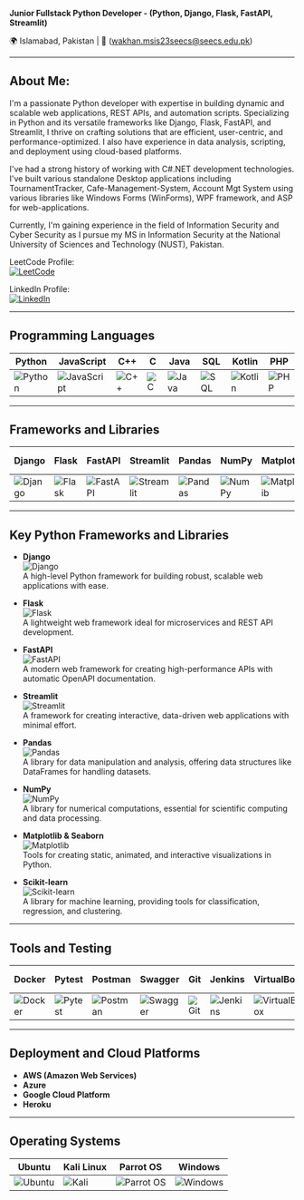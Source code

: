 **Junior Fullstack Python Developer - (Python, Django, Flask, FastAPI, Streamlit)**  

🌍 Islamabad, Pakistan | 📧 (wakhan.msis23seecs@seecs.edu.pk)  

---

## About Me:  

I'm a passionate Python developer with expertise in building dynamic and scalable web applications, REST APIs, and automation scripts. Specializing in Python and its versatile frameworks like Django, Flask, FastAPI, and Streamlit, I thrive on crafting solutions that are efficient, user-centric, and performance-optimized. I also have experience in data analysis, scripting, and deployment using cloud-based platforms.  

I've had a strong history of working with C#.NET development technologies. I've built various standalone Desktop applications including TournamentTracker, Cafe-Management-System, Account Mgt System using various libraries like Windows Forms (WinForms), WPF framework, and ASP for web-applications.

Currently, I'm gaining experience in the field of Information Security and Cyber Security as I pursue my MS in Information Security at the National University of Sciences and Technology (NUST), Pakistan.  

LeetCode Profile:  
[![LeetCode](https://img.shields.io/badge/LeetCode-Profile-blue?style=flat-square&logo=leetcode)](https://leetcode.com/Wasid_Khan/)  

LinkedIn Profile:  
[![LinkedIn](https://img.shields.io/badge/LinkedIn-Profile-blue?style=flat-square&logo=linkedin)](https://www.linkedin.com/in/wasid-khan66/)  

---

## Programming Languages  

| Python                                   | JavaScript                                 | C++                                         | C                                           | Java                                         | SQL                                          | Kotlin                                       | PHP                                          |
|------------------------------------------|-------------------------------------------|---------------------------------------------|---------------------------------------------|---------------------------------------------|---------------------------------------------|---------------------------------------------|---------------------------------------------|
| ![Python](https://img.icons8.com/color/48/000000/python.png) | ![JavaScript](https://img.icons8.com/color/48/000000/javascript.png) | ![C++](https://img.icons8.com/color/48/000000/c-plus-plus-logo.png) | ![C](https://img.icons8.com/color/48/000000/c-programming.png) | ![Java](https://img.icons8.com/color/48/000000/java-coffee-cup-logo.png) | ![SQL](https://img.icons8.com/ios-filled/50/000000/sql.png) | ![Kotlin](https://img.icons8.com/color/48/000000/kotlin.png) | ![PHP](https://img.icons8.com/officel/48/000000/php-logo.png) |  

---

## Frameworks and Libraries  

| Django                                     | Flask                                      | FastAPI                                    | Streamlit                                   | Pandas                                       | NumPy                                        | Matplotlib                                   | Scikit-learn                                 |
|--------------------------------------------|--------------------------------------------|--------------------------------------------|--------------------------------------------|--------------------------------------------|--------------------------------------------|--------------------------------------------|--------------------------------------------|
| ![Django](https://img.icons8.com/color/48/000000/django.png) | ![Flask](https://img.icons8.com/ios-filled/50/000000/flask.png) | ![FastAPI](https://img.icons8.com/color/48/000000/api-settings.png) | ![Streamlit](https://streamlit.io/images/brand/streamlit-logo-primary-colormark-darktext.svg) | ![Pandas](https://img.icons8.com/color/48/000000/pandas.png) | ![NumPy](https://img.icons8.com/color/48/000000/numpy.png) | ![Matplotlib](https://img.icons8.com/color/48/000000/matplotlib.png) | ![Scikit-learn](https://img.icons8.com/color/48/000000/scikit-learn.png) |  

---

## Key Python Frameworks and Libraries  

- **Django**  
  ![Django](https://img.icons8.com/color/48/000000/django.png)  
  A high-level Python framework for building robust, scalable web applications with ease.  

- **Flask**  
  ![Flask](https://img.icons8.com/ios-filled/50/000000/flask.png)  
  A lightweight web framework ideal for microservices and REST API development.  

- **FastAPI**  
  ![FastAPI](https://img.icons8.com/color/48/000000/api-settings.png)  
  A modern web framework for creating high-performance APIs with automatic OpenAPI documentation.  

- **Streamlit**  
  ![Streamlit](https://streamlit.io/images/brand/streamlit-logo-primary-colormark-darktext.svg)  
  A framework for creating interactive, data-driven web applications with minimal effort.  

- **Pandas**  
  ![Pandas](https://img.icons8.com/color/48/000000/pandas.png)  
  A library for data manipulation and analysis, offering data structures like DataFrames for handling datasets.  

- **NumPy**  
  ![NumPy](https://img.icons8.com/color/48/000000/numpy.png)  
  A library for numerical computations, essential for scientific computing and data processing.  

- **Matplotlib & Seaborn**  
  ![Matplotlib](https://img.icons8.com/color/48/000000/matplotlib.png)  
  Tools for creating static, animated, and interactive visualizations in Python.  

- **Scikit-learn**  
  ![Scikit-learn](https://img.icons8.com/color/48/000000/scikit-learn.png)  
  A library for machine learning, providing tools for classification, regression, and clustering.  

---

## Tools and Testing  

| Docker                                   | Pytest                                      | Postman                                   | Swagger                                    | Git                                         | Jenkins                                     | VirtualBox                                  | Azure DevOps                                |
|------------------------------------------|--------------------------------------------|-------------------------------------------|-------------------------------------------|-------------------------------------------|-------------------------------------------|-------------------------------------------|-------------------------------------------|
| ![Docker](https://img.icons8.com/color/48/000000/docker.png) | ![Pytest](https://img.icons8.com/color/48/000000/python.png) | ![Postman](https://img.icons8.com/color/48/000000/postman-api.png) | ![Swagger](https://img.icons8.com/color/48/000000/swagger.png) | ![Git](https://img.icons8.com/color/48/000000/git.png) | ![Jenkins](https://img.icons8.com/color/48/000000/jenkins.png) | ![VirtualBox](https://img.icons8.com/color/48/000000/virtualbox.png) | ![Azure DevOps](https://img.icons8.com/color/48/000000/azure-devops.png) |  

---

## Deployment and Cloud Platforms  

- **AWS (Amazon Web Services)**  
- **Azure**  
- **Google Cloud Platform**  
- **Heroku**  

---  

## Operating Systems  

| Ubuntu                                    | Kali Linux                                 | Parrot OS                                  | Windows                                     |
|-------------------------------------------|--------------------------------------------|--------------------------------------------|--------------------------------------------|
| ![Ubuntu](https://img.icons8.com/color/48/000000/ubuntu.png) | ![Kali](https://img.icons8.com/color/48/000000/kali-linux.png) | ![Parrot OS](https://img.icons8.com/color/48/000000/linux.png) | ![Windows](https://img.icons8.com/color/48/000000/windows-logo.png) |  

